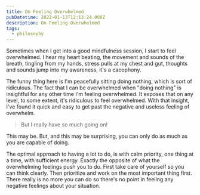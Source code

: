 ```yaml
---
title: On Feeling Overwhelmed
pubDatetime: 2022-01-13T12:13:24.000Z
description: On Feeling Overwhelmed
tags:
  - philosophy
---
```


Sometimes when I get into a good mindfulness session, I start to feel overwhelmed. I hear my heart
beating, the movement and sounds of the breath, tingling from my hands, stress pulls at my chest and
gut, thoughts and sounds jump into my awareness, it's a cacophony.

The funny thing here is I'm peacefully sitting doing nothing, which is sort of ridiculous. The fact
that I can be overwhelmed when "doing nothing" is insightful for any other time I'm feeling
overwhelmed. It exposes that on any level, to some extent, it's ridiculous to feel overwhelmed. With
that insight, I've found it quick and easy to get past the negative and useless feeling of
overwhelm.

> But I really have so much going on!

This may be. But, and this may be surprising, you can only do as much as you are capable of doing.

The optimal approach to having a lot to do, is with calm priority, one thing at a time, with
sufficient energy. Exactly the opposite of what the overwhelming feelings push you to do. First take
care of yourself so you can think clearly. Then prioritize and work on the most important thing
first. There really is no more you can do so there's no point in feeling any negative feelings about
your situation.

